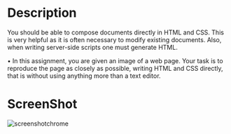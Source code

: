 # Description
You should be able to compose documents directly in HTML and CSS. This is very helpful as it is often necessary to modify existing documents. Also, when writing server-side scripts one must generate HTML.<br>

• In this assignment, you are given an image of a web page. Your task is to reproduce the page as closely as possible, writing HTML and CSS directly, that is without using anything more than a text editor.

# ScreenShot
![screenshotchrome](https://user-images.githubusercontent.com/31294543/34401961-7fc5f6c8-eb53-11e7-8a61-067a9cb90c14.png)

